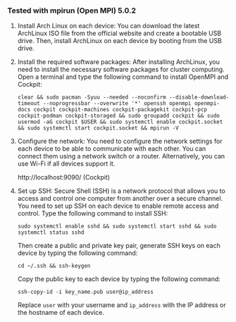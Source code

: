 ### Tested with mpirun (Open MPI) 5.0.2

1. Install Arch Linux on each device: You can download the latest ArchLinux ISO file from the official website and create a bootable USB drive. Then, install ArchLinux on each device by booting from the USB drive.

2. Install the required software packages: After installing ArchLinux, you need to install the necessary software packages for cluster computing. Open a terminal and type the following command to install OpenMPI and Cockpit:

   ```
   clear && sudo pacman -Syuu --needed --noconfirm --disable-download-timeout --noprogressbar --overwrite '*' openssh openmpi openmpi-docs cockpit cockpit-machines cockpit-packagekit cockpit-pcp cockpit-podman cockpit-storaged && sudo groupadd cockpit && sudo usermod -aG cockpit $USER && sudo systemctl enable cockpit.socket && sudo systemctl start cockpit.socket && mpirun -V
   ```

3. Configure the network: You need to configure the network settings for each device to be able to communicate with each other. You can connect them using a network switch or a router. Alternatively, you can use Wi-Fi if all devices support it.

   http://localhost:9090/ (Cockpit)

4. Set up SSH: Secure Shell (SSH) is a network protocol that allows you to access and control one computer from another over a secure channel. You need to set up SSH on each device to enable remote access and control. Type the following command to install SSH:

   ```
   sudo systemctl enable sshd && sudo systemctl start sshd && sudo systemctl status sshd
   ```

   Then create a public and private key pair, generate SSH keys on each device by typing the following command:

   ```
   cd ~/.ssh && ssh-keygen
   ```

   Copy the public key to each device by typing the following command:

   ```
   ssh-copy-id -i key_name.pub user@ip_address
   ```

   Replace `user` with your username and `ip_address` with the IP address or the hostname of each device.
